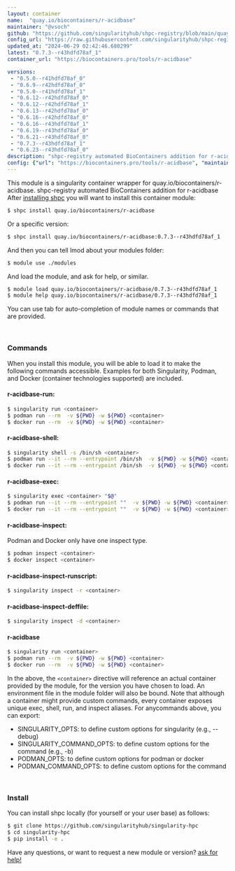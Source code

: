 ```yaml
---
layout: container
name:  "quay.io/biocontainers/r-acidbase"
maintainer: "@vsoch"
github: "https://github.com/singularityhub/shpc-registry/blob/main/quay.io/biocontainers/r-acidbase/container.yaml"
config_url: "https://raw.githubusercontent.com/singularityhub/shpc-registry/main/quay.io/biocontainers/r-acidbase/container.yaml"
updated_at: "2024-06-29 02:42:46.680299"
latest: "0.7.3--r43hdfd78af_1"
container_url: "https://biocontainers.pro/tools/r-acidbase"

versions:
 - "0.5.0--r41hdfd78af_0"
 - "0.6.9--r42hdfd78af_0"
 - "0.5.0--r41hdfd78af_1"
 - "0.6.12--r42hdfd78af_0"
 - "0.6.12--r42hdfd78af_1"
 - "0.6.13--r42hdfd78af_0"
 - "0.6.16--r42hdfd78af_0"
 - "0.6.16--r43hdfd78af_1"
 - "0.6.19--r43hdfd78af_0"
 - "0.6.21--r43hdfd78af_0"
 - "0.7.3--r43hdfd78af_1"
 - "0.6.23--r43hdfd78af_0"
description: "shpc-registry automated BioContainers addition for r-acidbase"
config: {"url": "https://biocontainers.pro/tools/r-acidbase", "maintainer": "@vsoch", "description": "shpc-registry automated BioContainers addition for r-acidbase", "latest": {"0.7.3--r43hdfd78af_1": "sha256:4e9bf919423356a030c41a618e728555ea7f377d99cba90530c3764d4796869e"}, "tags": {"0.5.0--r41hdfd78af_0": "sha256:a871cc05540ff5d001bf95c659f2017e53f04fb03b4ebb056b69ad787f7931cc", "0.6.9--r42hdfd78af_0": "sha256:8bed78a11cef0db40395015c2e902d417f6fed5b07b87406f78c453a2b33ba3f", "0.5.0--r41hdfd78af_1": "sha256:57f49058c0eb7e1784aaa7045a6ebca13ee7c1bdd7e1572d1ce1a70438fba188", "0.6.12--r42hdfd78af_0": "sha256:a1f0a1d80b88a21e96f9312eaa7a1cf3db5e4137ba92eef82d73b14e3bcc5d29", "0.6.12--r42hdfd78af_1": "sha256:4f7a41b606c3ecfb9dbb74c3be5b5d82d131aa7c0421a58e4365251cea234912", "0.6.13--r42hdfd78af_0": "sha256:8bc47efd0d27bb15f26708eb2388e54afa1bae7e38d6429f96b41a1eb87146dc", "0.6.16--r42hdfd78af_0": "sha256:4cf49ffce63e516baa167ab0175c6bbbf5632468009b0966c936ea3b2e8df5d5", "0.6.16--r43hdfd78af_1": "sha256:c1d76607183a20b2e7f05dfd789b0bc7f2c4169dd7acfcdd874fe681849e5425", "0.6.19--r43hdfd78af_0": "sha256:0f97e916d63913dac74e03a7c7d979037ad7602a75aedf6713a50c7f094c3e9c", "0.6.21--r43hdfd78af_0": "sha256:1584c2625714c78c2f86f7115307a6dc1a304c79835249d917715a909362d5d2", "0.7.3--r43hdfd78af_1": "sha256:4e9bf919423356a030c41a618e728555ea7f377d99cba90530c3764d4796869e", "0.6.23--r43hdfd78af_0": "sha256:8731fd1dced867240258db0c8efb57a87853d201b136a1ddf7625ab1515f6737"}, "docker": "quay.io/biocontainers/r-acidbase"}
---
```


This module is a singularity container wrapper for quay.io/biocontainers/r-acidbase.
shpc-registry automated BioContainers addition for r-acidbase
After [installing shpc](#install) you will want to install this container module:


```bash
$ shpc install quay.io/biocontainers/r-acidbase
```

Or a specific version:

```bash
$ shpc install quay.io/biocontainers/r-acidbase:0.7.3--r43hdfd78af_1
```

And then you can tell lmod about your modules folder:

```bash
$ module use ./modules
```

And load the module, and ask for help, or similar.

```bash
$ module load quay.io/biocontainers/r-acidbase/0.7.3--r43hdfd78af_1
$ module help quay.io/biocontainers/r-acidbase/0.7.3--r43hdfd78af_1
```

You can use tab for auto-completion of module names or commands that are provided.

<br>

### Commands

When you install this module, you will be able to load it to make the following commands accessible.
Examples for both Singularity, Podman, and Docker (container technologies supported) are included.

#### r-acidbase-run:

```bash
$ singularity run <container>
$ podman run --rm  -v ${PWD} -w ${PWD} <container>
$ docker run --rm  -v ${PWD} -w ${PWD} <container>
```

#### r-acidbase-shell:

```bash
$ singularity shell -s /bin/sh <container>
$ podman run --it --rm --entrypoint /bin/sh  -v ${PWD} -w ${PWD} <container>
$ docker run --it --rm --entrypoint /bin/sh  -v ${PWD} -w ${PWD} <container>
```

#### r-acidbase-exec:

```bash
$ singularity exec <container> "$@"
$ podman run --it --rm --entrypoint ""  -v ${PWD} -w ${PWD} <container> "$@"
$ docker run --it --rm --entrypoint ""  -v ${PWD} -w ${PWD} <container> "$@"
```

#### r-acidbase-inspect:

Podman and Docker only have one inspect type.

```bash
$ podman inspect <container>
$ docker inspect <container>
```

#### r-acidbase-inspect-runscript:

```bash
$ singularity inspect -r <container>
```

#### r-acidbase-inspect-deffile:

```bash
$ singularity inspect -d <container>
```



#### r-acidbase

```bash
$ singularity run <container>
$ podman run --rm  -v ${PWD} -w ${PWD} <container>
$ docker run --rm  -v ${PWD} -w ${PWD} <container>
```


In the above, the `<container>` directive will reference an actual container provided
by the module, for the version you have chosen to load. An environment file in the
module folder will also be bound. Note that although a container
might provide custom commands, every container exposes unique exec, shell, run, and
inspect aliases. For anycommands above, you can export:

 - SINGULARITY_OPTS: to define custom options for singularity (e.g., --debug)
 - SINGULARITY_COMMAND_OPTS: to define custom options for the command (e.g., -b)
 - PODMAN_OPTS: to define custom options for podman or docker
 - PODMAN_COMMAND_OPTS: to define custom options for the command

<br>

### Install

You can install shpc locally (for yourself or your user base) as follows:

```bash
$ git clone https://github.com/singularityhub/singularity-hpc
$ cd singularity-hpc
$ pip install -e .
```

Have any questions, or want to request a new module or version? [ask for help!](https://github.com/singularityhub/singularity-hpc/issues)